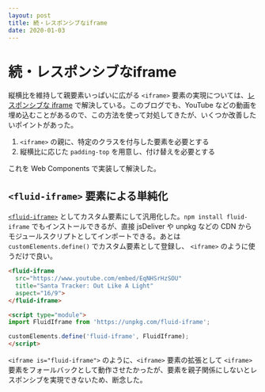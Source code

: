 ```yaml
---
layout: post
title: 続・レスポンシブなiframe
date: 2020-01-03
---
```


# 続・レスポンシブなiframe

縦横比を維持して親要素いっぱいに広がる `<iframe>` 要素の実現については、[レスポンシブな iframe](/posts/2017/responsive-iframe.html) で解決している。このブログでも、YouTube などの動画を埋め込むことがあるので、この方法を使って対処してきたが、いくつか改善したいポイントがあった。

1. `<iframe>` の親に、特定のクラスを付与した要素を必要とする
2. 縦横比に応じた `padding-top` を用意し、付け替えを必要とする

これを Web Components で実装して解決した。

## `<fluid-iframe>` 要素による単純化

[`<fluid-iframe>`](https://1000ch.github.io/fluid-iframe/) としてカスタム要素にして汎用化した。`npm install fluid-iframe` でもインストールできるが、直接 jsDeliver や unpkg などの CDN からモジュールスクリプトとしてインポートできる。あとは `customElements.define()` でカスタム要素として登録し、 `<iframe>` のように使うだけで良い。

```html
<fluid-iframe
  src="https://www.youtube.com/embed/EqNHSrHzSOU"
  title="Santa Tracker: Out Like A Light"
  aspect="16/9">
</fluid-iframe>

<script type="module">
import FluidIframe from 'https://unpkg.com/fluid-iframe';

customElements.define('fluid-iframe', FluidIframe);
</script>
```

`<iframe is="fluid-iframe">` のように、`<iframe>` 要素の拡張として `<iframe>` 要素をフォールバックとして動作させたかったが、要素を親子関係にしないとレスポンシブを実現できないため、断念した。
